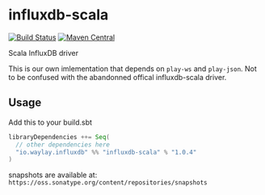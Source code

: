 # influxdb-scala
[![Build Status](https://travis-ci.org/waylayio/influxdb-scala.svg?branch=master)](https://travis-ci.org/waylayio/influxdb-scala)
[![Maven Central](https://maven-badges.herokuapp.com/maven-central/io.waylay.influxdb/influxdb-scala/badge.svg)](https://maven-badges.herokuapp.com/maven-central/io.waylay.influxdb/influxdb-scala)

Scala InfluxDB driver

This is our own imlementation that depends on `play-ws` and `play-json`. Not to be confused with the abandonned offical influxdb-scala driver.

## Usage

Add this to your build.sbt

```scala
libraryDependencies ++= Seq(
  // other dependencies here
  "io.waylay.influxdb" %% "influxdb-scala" % "1.0.4"
)
```

snapshots are available at: `https://oss.sonatype.org/content/repositories/snapshots`

